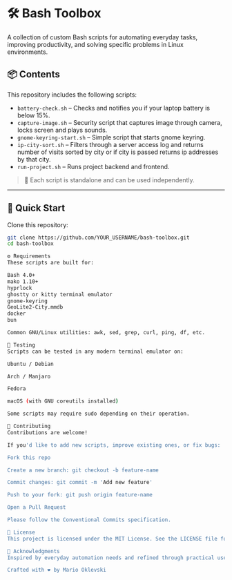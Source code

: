 # 🛠️ Bash Toolbox

A collection of custom Bash scripts for automating everyday tasks, improving productivity, and solving specific problems in Linux environments.

## 📦 Contents

This repository includes the following scripts:

- `battery-check.sh` – Checks and notifies you if your laptop battery is below 15%.
- `capture-image.sh` – Security script that captures image through camera, locks screen and plays sounds.
- `gnome-keyring-start.sh` – Simple script that starts gnome keyring.
- `ip-city-sort.sh` – Filters through a server access log and returns number of visits sorted by city or if city is passed returns ip addresses by that city.
- `run-project.sh` – Runs project backend and frontend.

> 🧩 Each script is standalone and can be used independently.

---

## 🚀 Quick Start

Clone this repository:

```bash
git clone https://github.com/YOUR_USERNAME/bash-toolbox.git
cd bash-toolbox

⚙️ Requirements
These scripts are built for:

Bash 4.0+
mako 1.10+
hyprlock
ghostty or kitty terminal emulator
gnome-keyring
GeoLite2-City.mmdb
docker
bun

Common GNU/Linux utilities: awk, sed, grep, curl, ping, df, etc.

🧪 Testing
Scripts can be tested in any modern terminal emulator on:

Ubuntu / Debian

Arch / Manjaro

Fedora

macOS (with GNU coreutils installed)

Some scripts may require sudo depending on their operation.

🤝 Contributing
Contributions are welcome!

If you'd like to add new scripts, improve existing ones, or fix bugs:

Fork this repo

Create a new branch: git checkout -b feature-name

Commit changes: git commit -m 'Add new feature'

Push to your fork: git push origin feature-name

Open a Pull Request

Please follow the Conventional Commits specification.

📄 License
This project is licensed under the MIT License. See the LICENSE file for details.

🙌 Acknowledgments
Inspired by everyday automation needs and refined through practical use.

Crafted with ❤️ by Mario Oklevski
